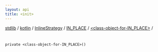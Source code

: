 ```yaml
---
layout: api
title: <init>
---
```

[stdlib](../../../../index.md) / [kotlin](../../../index.md) / [InlineStrategy](../../index.md) / [IN_PLACE](../index.md) / [<class-object-for-IN_PLACE>](index.md) / [<init>](_init_.md)

# <init>

```
private <class-object-for-IN_PLACE>()
```
